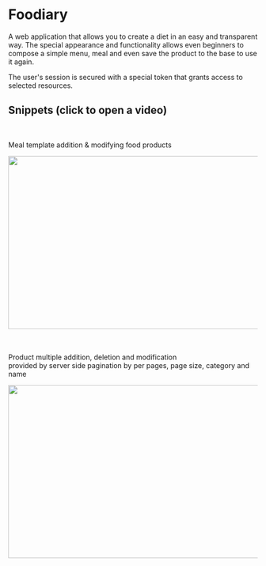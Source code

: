 # Foodiary

A web application that allows you to create a diet in an easy and transparent way. The special appearance and functionality allows even beginners to compose a simple menu, meal and even save the product to the base to use it again.

The user's session is secured with a special token that grants access to selected resources.

## Snippets <b>(click to open a video)</b>
<br>
<p>Meal template addition & modifying food products</p>
<div align="left">
      <a href="https://drive.google.com/file/d/1tfyf_5F43ygxNYjocBXSFw5M-pWQRUtB/view?usp=sharing">
         <img src="https://i.imgur.com/Hk9O1KH.png" width="650" height="350">
      </a>
</div>
<br><br>

<p>Product multiple addition, deletion and modification <br> provided by server side pagination by per pages, page size, category and name </p>
<div align="left">
      <a href="https://drive.google.com/file/d/1tfyf_5F43ygxNYjocBXSFw5M-pWQRUtB/view?usp=sharing">
         <img src="https://i.imgur.com/JkSxZXR.png" width="650" height="350">
      </a>
</div>

